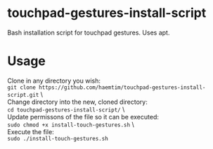 # touchpad-gestures-install-script
Bash installation script for touchpad gestures. Uses apt.

# Usage

Clone in any directory you wish: \
`git clone https://github.com/haemtim/touchpad-gestures-install-script.git` \ 
\
Change directory into the new, cloned directory: \
`cd touchpad-gestures-install-script/` \ 
\
Update permissons of the file so it can be executed: \
`sudo chmod +x install-touch-gestures.sh` \ 
\
Execute the file: \
`sudo ./install-touch-gestures.sh`

